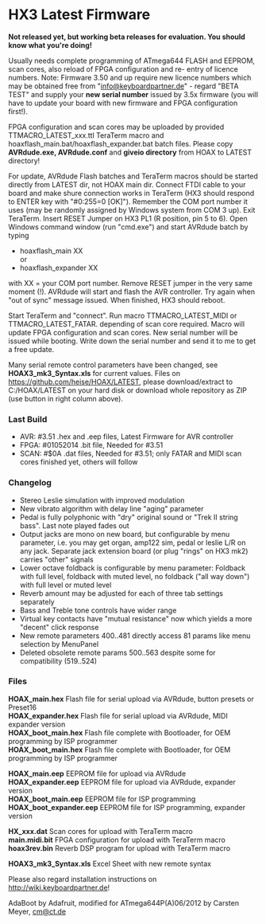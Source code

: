 HX3 Latest Firmware
===================

<b>Not released yet, but working beta releases for evaluation. You should know what you're doing!</b>

Usually needs complete programming of ATmega644 FLASH and EEPROM, scan cores, also reload of FPGA configuration and re-
entry of licence numbers. Note: Firmware 3.50 and up require new licence numbers which may be obtained free from 
"info@keyboardpartner.de" - regard "BETA TEST" and supply your <b>new serial number</b> issued by 3.5x firmware (you 
will have to update your board with new firmware and FPGA configuration first!).

FPGA configuration and scan cores may be uploaded by provided TTMACRO_LATEST_xxx.ttl TeraTerm macro and 
hoaxflash_main.bat/hoaxflash_expander.bat batch files. Please copy <b>AVRdude.exe, AVRdude.conf</b> and <b>giveio 
directory</b> from HOAX to LATEST directory!

For update, AVRdude Flash batches and TeraTerm macros should be started directly from LATEST dir, not HOAX main dir. Connect FTDI cable to your board and make shure connection works in TeraTerm (HX3 should respond to ENTER key with "#0:255=0 [OK]"). Remember the COM port number it uses (may be randomly assigned by Windows system from COM 3 up). Exit TeraTerm. Insert RESET Jumper on HX3 PL1 (R position, pin 5 to 6). Open Windows command window (run "cmd.exe") and start AVRdude batch by typing

* hoaxflash_main XX<br> 
or<br>
* hoaxflash_expander XX 

with XX = your COM port number. Remove RESET jumper in the very same moment (!). AVRdude will start and flash the AVR controller. Try again when "out of sync" message issued. When finished, HX3 should reboot.

Start TeraTerm and "connect". Run macro TTMACRO_LATEST_MIDI or TTMACRO_LATEST_FATAR. depending of scan core required. Macro will update FPGA configuration and scan cores. New serial number will be issued while booting. Write down the serial number and send it to me to get a free update.

Many serial remote control parameters have been changed, see <b>HOAX3_mk3_Syntax.xls</b> for current values. Files on https://github.com/heise/HOAX/LATEST, please download/extract to C:/HOAX/LATEST on your hard disk or download whole repository as ZIP (use button in right column above).

### Last Build

* AVR:  #3.51       .hex and .eep files, Latest Firmware for AVR controller
* FPGA: #01052014   .bit file, Needed for #3.51
* SCAN: #$0A        .dat files, Needed for #3.51; only FATAR and MIDI scan cores finished yet, others will follow 

### Changelog

* Stereo Leslie simulation with improved modulation
* New vibrato algorithm with delay line "aging" parameter
* Pedal is fully polyphonic with "dry" original sound or "Trek II string bass". Last note played fades out
* Output jacks are mono on new board, but configurable by menu parameter, i.e. you may get organ, amp122 sim, pedal or leslie L/R on any jack. Separate jack extension board (or plug "rings" on HX3 mk2) carries "other" signals
* Lower octave foldback is configurable by menu parameter: Foldback with full level, foldback with muted level, no foldback ("all way down") with full level or muted level
* Reverb amount may be adjusted for each of three tab settings separately
* Bass and Treble tone controls have wider range 
* Virtual key contacts have "mutual resistance" now which yields a more "decent" click response
* New remote parameters 400..481 directly access 81 params like menu selection by MenuPanel
* Deleted obsolete remote params 500..563 despite some for compatibility (519..524)

### Files

<b>HOAX_main.hex</b> Flash file for serial upload via AVRdude, button presets or Preset16<br>
<b>HOAX_expander.hex</b> Flash file for serial upload via AVRdude, MIDI expander version<br>
<b>HOAX_boot_main.hex</b> Flash file complete with Bootloader, for OEM programming by ISP programmer<br>
<b>HOAX_boot_main.hex</b> Flash file complete with Bootloader, for OEM programming by ISP programmer<br>

<b>HOAX_main.eep</b> EEPROM file for upload via AVRdude<br>
<b>HOAX_expander.eep</b> EEPROM file for upload via AVRdude, expander version<br>
<b>HOAX_boot_main.eep</b> EEPROM file for ISP programming<br>
<b>HOAX_boot_expander.eep</b> EEPROM file for ISP programming, expander version<br>

<b>HX_xxx.dat</b>  Scan cores for upload with TeraTerm macro<br>
<b>main.midi.bit</b>  FPGA configuration for upload with TeraTerm macro<br>
<b>hoax3rev.bin</b>  Reverb DSP program for upload with TeraTerm macro<br>

<b>HOAX3_mk3_Syntax.xls</b>  Excel Sheet with new remote syntax<br>

Please also regard installation instructions on http://wiki.keyboardpartner.de!

AdaBoot by Adafruit, modified for ATmega644P(A)06/2012 by Carsten Meyer, cm@ct.de
